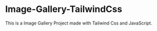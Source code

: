 # Image-Gallery-TailwindCss
This is a Image Gallery Project made with Tailwind Css and JavaScript. 
